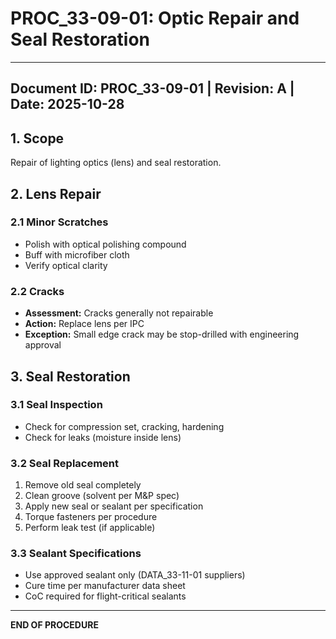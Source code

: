 # PROC_33-09-01: Optic Repair and Seal Restoration
---
**Document ID:** PROC_33-09-01 | **Revision:** A | **Date:** 2025-10-28
---
## 1. Scope
Repair of lighting optics (lens) and seal restoration.
## 2. Lens Repair
### 2.1 Minor Scratches
- Polish with optical polishing compound
- Buff with microfiber cloth
- Verify optical clarity
### 2.2 Cracks
- **Assessment:** Cracks generally not repairable
- **Action:** Replace lens per IPC
- **Exception:** Small edge crack may be stop-drilled with engineering approval
## 3. Seal Restoration
### 3.1 Seal Inspection
- Check for compression set, cracking, hardening
- Check for leaks (moisture inside lens)
### 3.2 Seal Replacement
1. Remove old seal completely
2. Clean groove (solvent per M&P spec)
3. Apply new seal or sealant per specification
4. Torque fasteners per procedure
5. Perform leak test (if applicable)
### 3.3 Sealant Specifications
- Use approved sealant only (DATA_33-11-01 suppliers)
- Cure time per manufacturer data sheet
- CoC required for flight-critical sealants
---
**END OF PROCEDURE**
